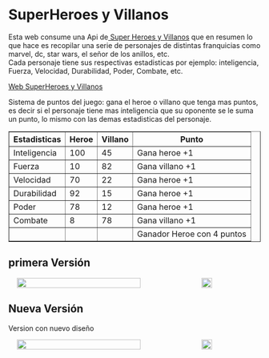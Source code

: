 # SuperHeroes y Villanos
Esta web consume una Api de<a href="https://superheroapi.com/index.html"> Super Heroes y Villanos</a> que en resumen lo que hace es recopilar una serie de personajes de distintas franquicias como marvel, dc, star wars, el señor de los anillos, etc.<br>
Cada personaje tiene sus respectivas estadisticas por ejemplo: inteligencia, Fuerza, Velocidad, Durabilidad, Poder, Combate, etc.

<a href="https://salvamn.github.io/04-Ejemplo-api-superhero/">Web SuperHeroes y Villanos</a>

Sistema de puntos del juego:
gana el heroe o villano que tenga mas puntos, es decir si el personaje tiene mas inteligencia que su oponente se le suma un punto, lo mismo con las demas estadisticas del personaje.

<table border="1">
  <thead>
    <th>Estadisticas</th>
    <th>Heroe</th>
    <th>Villano</th>
    <th>Punto</th>
  </thead>
  <tbody>
    <tr>
      <td>Inteligencia</td>
      <td>100</td>
      <td>45</td>
      <td>Gana heroe +1</td>
    </tr>
    <tr>
      <td>Fuerza</td>
      <td>10</td>
      <td>82</td>
      <td>Gana villano +1</td>
    </tr>
    <tr>
      <td>Velocidad</td>
      <td>70</td>
      <td>22</td>
      <td>Gana heroe +1</td>
    </tr>
    <tr>
      <td>Durabilidad</td>
      <td>92</td>
      <td>15</td>
      <td>Gana heroe +1</td>
    </tr>
    <tr>
      <td>Poder</td>
      <td>78</td>
      <td>12</td>
      <td>Gana heroe +1</td>
    </tr>
    <tr>
      <td>Combate</td>
      <td>8</td>
      <td>78</td>
      <td>Gana villano +1</td>
    </tr>
    <tr>
      <td></td>
      <td></td>
      <td></td>
      <td>Ganador Heroe con 4 puntos</td>
    </tr>
  </tbody>
</table>


## primera Versión
<div style="display: inline-flex; flex-direction: row; width: 100%; justify-content: space-evenly;">
  <img src="https://user-images.githubusercontent.com/61121429/139561895-e7f2b580-608e-4c39-8f01-d13f712fb1f9.jpeg" width="70%">
  <img src="https://user-images.githubusercontent.com/61121429/139561897-d91bd588-0327-45df-b269-d41d91c400c8.png" width="20%">
</div>

## Nueva Versión
Version con nuevo diseño

<div style="display: inline-flex; flex-direction: row; width: 100%; justify-content: space-evenly;">
  <img src="https://user-images.githubusercontent.com/61121429/139788590-6d06bf8f-cad7-492e-9d65-106bbed42039.jpeg" width="70%">
  <img src="https://user-images.githubusercontent.com/61121429/139788592-89d9a393-3319-40cb-9af8-385930146d84.png" width="20%">
</div>
